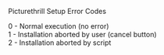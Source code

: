 Picturethrill Setup Error Codes

0 - Normal execution (no error)  
1 - Installation aborted by user (cancel button)  
2 - Installation aborted by script
